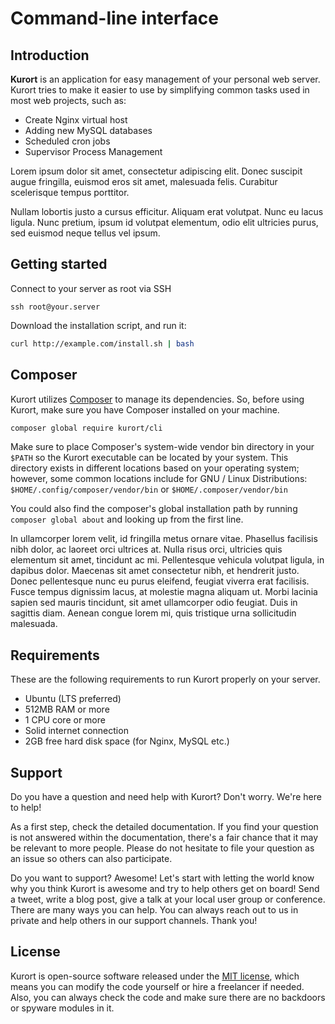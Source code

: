 # Command-line interface

## Introduction

**Kurort** is an application for easy management of your personal web server. Kurort tries to make it easier to use by simplifying common tasks used in most web projects, such as:

* Create Nginx virtual host 
* Adding new MySQL databases
* Scheduled cron jobs
* Supervisor Process Management

Lorem ipsum dolor sit amet, consectetur adipiscing elit. Donec suscipit augue fringilla, euismod eros sit amet,
malesuada felis. Curabitur scelerisque tempus porttitor.

Nullam lobortis justo a cursus efficitur. Aliquam erat volutpat. Nunc eu lacus ligula. Nunc pretium, ipsum id volutpat
elementum, odio elit ultricies purus, sed euismod neque tellus vel ipsum.

## Getting started

Connect to your server as root via SSH

```
ssh root@your.server
```

Download the installation script, and run it:

```bash
curl http://example.com/install.sh | bash
```

## Composer

Kurort utilizes [Composer](https://getcomposer.org/) to manage its dependencies. So, before using Kurort, make sure you have Composer installed on
your machine.

```bash
composer global require kurort/cli
```

Make sure to place Composer's system-wide vendor bin directory in your `$PATH` so the Kurort executable can be located
by your system. This directory exists in different locations based on your operating system; however, some common
locations include for GNU / Linux Distributions: `$HOME/.config/composer/vendor/bin` or `$HOME/.composer/vendor/bin`

You could also find the composer's global installation path by running `composer global about` and looking up from the
first line.

In ullamcorper lorem velit, id fringilla metus ornare vitae. Phasellus facilisis nibh dolor, ac laoreet orci ultrices
at. Nulla risus orci, ultricies quis elementum sit amet, tincidunt ac mi. Pellentesque vehicula volutpat ligula, in
dapibus dolor. Maecenas sit amet consectetur nibh, et hendrerit justo. Donec pellentesque nunc eu purus eleifend,
feugiat viverra erat facilisis. Fusce tempus dignissim lacus, at molestie magna aliquam ut. Morbi lacinia sapien sed
mauris tincidunt, sit amet ullamcorper odio feugiat. Duis in sagittis diam. Aenean congue lorem mi, quis tristique urna
sollicitudin malesuada.

## Requirements

These are the following requirements to run Kurort properly on your server.

- Ubuntu (LTS preferred)
- 512MB RAM or more
- 1 CPU core or more
- Solid internet connection
- 2GB free hard disk space (for Nginx, MySQL etc.)

## Support

Do you have a question and need help with Kurort? Don't worry. We're here to help!

As a first step, check the detailed documentation. If you find your question is not answered within the documentation,
there's a fair chance that it may be relevant to more people. Please do not hesitate to file your question as an issue
so others can also participate.

Do you want to support? Awesome! Let's start with letting the world know why you think Kurort is awesome and try to help
others get on board!
Send a tweet, write a blog post, give a talk at your local user group or conference. There are many ways you can help.
You can always reach out to us in private and help others in our support channels. Thank you!


## License

Kurort is open-source software released under the [MIT license](LICENSE), which means you can modify the code yourself or hire a freelancer if needed. Also, you can always check the code and make sure there are no backdoors or spyware modules in it.

